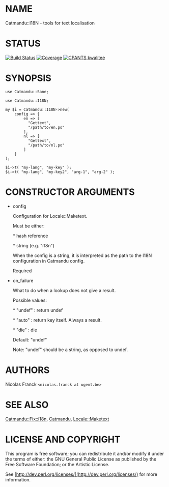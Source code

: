 # NAME

Catmandu::I18N - tools for text localisation

# STATUS

[![Build Status](https://travis-ci.org/LibreCat/Catmandu-I18N.svg?branch=master)](https://travis-ci.org/LibreCat/Catmandu-I18N)
[![Coverage](https://coveralls.io/repos/LibreCat/Catmandu-I18N/badge.png?branch=master)](https://coveralls.io/r/LibreCat/Catmandu-I18N)
[![CPANTS kwalitee](http://cpants.cpanauthors.org/dist/Catmandu-I18N.png)](http://cpants.cpanauthors.org/dist/Catmandu-I18N)

# SYNOPSIS

    use Catmandu::Sane;

    use Catmandu::I18N;

    my $i = Catmandu::I18N->new(
        config => {
            en => [
              "Gettext",
              "/path/to/en.po"
            ],
            nl => [
              "Gettext",
              "/path/to/nl.po"
            ]
        }
    );

    $i->t( "my-lang", "my-key" );
    $i->t( "my-lang", "my-key2", "arg-1", "arg-2" );

# CONSTRUCTOR ARGUMENTS

- config

    Configuration for Locale::Maketext.

    Must be either:

    \* hash reference

    \* string (e.g. "i18n")

    When the config is a string, it is interpreted as the path to the I18N configuration in Catmandu config.

    Required

- on\_failure

    What to do when a lookup does not give a result.

    Possible values:

    \* "undef" : return undef

    \* "auto" : return key itself. Always a result.

    \* "die" : die

    Default: "undef"

    Note: "undef" should be a string, as opposed to undef.

# AUTHORS

Nicolas Franck `<nicolas.franck at ugent.be>`

# SEE ALSO

[Catmandu::Fix::i18n](https://metacpan.org/pod/Catmandu::Fix::i18n), [Catmandu](https://metacpan.org/pod/Catmandu), [Locale::Maketext](https://metacpan.org/pod/Locale::Maketext)

# LICENSE AND COPYRIGHT

This program is free software; you can redistribute it and/or modify it
under the terms of either: the GNU General Public License as published
by the Free Software Foundation; or the Artistic License.

See [http://dev.perl.org/licenses/](http://dev.perl.org/licenses/) for more information.
